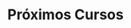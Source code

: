 ---
title: Próximos Cursos
title_seo: ''
slug: proximos-cursos
description: ''
image: ''
toc: false
draft: false
noindex: true
---